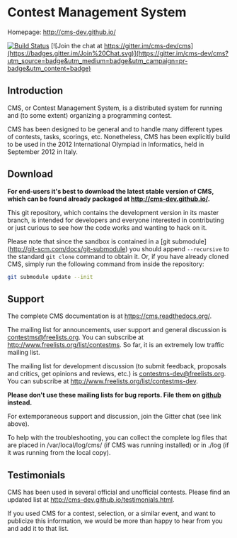 Contest Management System
=========================

Homepage: <http://cms-dev.github.io/>

[![Build Status](https://travis-ci.org/cms-dev/cms.svg?branch=master)](https://travis-ci.org/cms-dev/cms)
[![Join the chat at https://gitter.im/cms-dev/cms](https://badges.gitter.im/Join%20Chat.svg)](https://gitter.im/cms-dev/cms?utm_source=badge&utm_medium=badge&utm_campaign=pr-badge&utm_content=badge)

Introduction
------------

CMS, or Contest Management System, is a distributed system for running
and (to some extent) organizing a programming contest.

CMS has been designed to be general and to handle many different types
of contests, tasks, scorings, etc. Nonetheless, CMS has been
explicitly build to be used in the 2012 International Olympiad in
Informatics, held in September 2012 in Italy.


Download
--------

**For end-users it's best to download the latest stable version of CMS,
which can be found already packaged at <http://cms-dev.github.io/>.**

This git repository, which contains the development version in its
master branch, is intended for developers and everyone interested in
contributing or just curious to see how the code works and wanting to
hack on it.

Please note that since the sandbox is contained in a [git submodule]
(http://git-scm.com/docs/git-submodule) you should append `--recursive`
to the standard `git clone` command to obtain it. Or, if you have
already cloned CMS, simply run the following command from inside the
repository:

```bash
git submodule update --init
```


Support
-------

The complete CMS documentation is at <https://cms.readthedocs.org/>.

The mailing list for announcements, user support and general discussion
is <contestms@freelists.org>. You can subscribe at
<http://www.freelists.org/list/contestms>. So far, it is an extremely
low traffic mailing list.

The mailing list for development discussion (to submit feedback,
proposals and critics, get opinions and reviews, etc.) is
<contestms-dev@freelists.org>. You can subscribe at
<http://www.freelists.org/list/contestms-dev>.

**Please don't use these mailing lists for bug reports. File them on
[github](https://github.com/cms-dev/cms/issues) instead.**

For extemporaneous support and discussion, join the Gitter chat (see
link above).

To help with the troubleshooting, you can collect the complete log
files that are placed in /var/local/log/cms/ (if CMS was running
installed) or in ./log (if it was running from the local copy).


Testimonials
------------

CMS has been used in several official and unofficial contests. Please
find an updated list at <http://cms-dev.github.io/testimonials.html>.

If you used CMS for a contest, selection, or a similar event, and want
to publicize this information, we would be more than happy to hear
from you and add it to that list.

